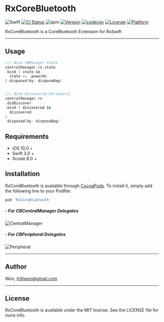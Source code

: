 # RxCoreBluetooth

![Swift](https://img.shields.io/badge/Swift-3.0-orange.svg)
[![CI Status](http://img.shields.io/travis/trilliwon/RxCoreBluetooth.svg?style=flat)](https://travis-ci.org/trilliwon/RxCoreBluetooth)
![spm](https://img.shields.io/badge/SPM-ready-orange.svg)
[![Version](https://img.shields.io/cocoapods/v/RxCoreBluetooth.svg?style=flat)](http://cocoapods.org/pods/RxCoreBluetooth)
[![codecov](https://codecov.io/gh/trilliwon/RxCoreBluetooth/branch/master/graph/badge.svg)](https://codecov.io/gh/trilliwon/RxCoreBluetooth)
[![License](https://img.shields.io/cocoapods/l/RxCoreBluetooth.svg?style=flat)](http://cocoapods.org/pods/RxCoreBluetooth)
[![Platform](https://img.shields.io/cocoapods/p/RxCoreBluetooth.svg?style=flat)](http://cocoapods.org/pods/RxCoreBluetooth)

RxCoreBluetooth is a CoreBluetooth Extension for RxSwift

---

## Usage

```Swift
/// Bind CBManager State
centralManager.rx.state
.bind { state in
  state == .powerOn
}.disposed(by: disposeBag)


/// Bind Discovered Peripheral
centralManager.rx
.didDiscover
.bind { discovered in
  discovered
}
.disposed(by: disposeBag)

```

## Requirements

+ iOS 10.0 +
+ Swift 3.0 +
+ Xcode 8.0 +


## Installation

RxCoreBluetooth is available through [CocoaPods](http://cocoapods.org). To install
it, simply add the following line to your Podfile:

```ruby
pod 'RxCoreBluetooth'
```

##### - For CBCentralManager Delegates
![CentralManager](https://github.com/trilliwon/RxCoreBluetooth/blob/master/images/central.png?raw=true)



##### - For CBPeripheral Delegates
![Peripheral](https://github.com/trilliwon/RxCoreBluetooth/blob/master/images/peripheral.png?raw=true)

---

## Author

Won, trilliwon@gmail.com

---

## License

RxCoreBluetooth is available under the MIT license. See the LICENSE file for more info.

